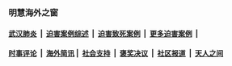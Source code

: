
### 明慧海外之窗

####  [武汉肺炎](indexes/365.md?t=01060900) &nbsp;|&nbsp;  [迫害案例综述](indexes/328.md?t=01060900) &nbsp;|&nbsp; [迫害致死案例](indexes/277.md?t=01060900)  &nbsp;|&nbsp; [更多迫害案例](indexes/81.md?t=01060900)  &nbsp;|&nbsp; 
####  [时事评论](indexes/251.md?t=01060900) &nbsp;|&nbsp; [海外简讯](indexes/245.md?t=01060900)&nbsp;|&nbsp;  [社会支持](indexes/140.md?t=01060900) &nbsp;|&nbsp; [褒奖决议](indexes/282.md?t=01060900) &nbsp;|&nbsp; [社区报道](indexes/91.md?t=01060900)  &nbsp;|&nbsp; [天人之间](indexes/78.md?t=01060900) 

